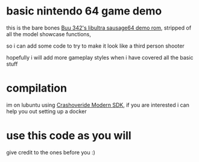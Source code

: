 # basic nintendo 64 game demo

this is the bare bones [Buu 342's libultra sausage64 demo rom](https://github.com/buu342/N64-Sausage64), stripped of all the model showcase functions,

so i can add some code to try to make it look like a third person shooter

hopefully i will add more gameplay styles when i have covered all the basic stuff

# compilation

im on lubuntu using [Crashoveride Modern SDK](https://crashoveride95.github.io/modernsdk/), if you are interested i can help you out setting up a docker

##

# use this code as you will

give credit to the ones before you :)
